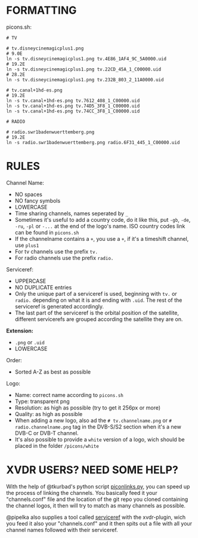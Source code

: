 FORMATTING
==========

picons.sh:

    # TV

    # tv.disneycinemagicplus1.png
    # 9.0E
    ln -s tv.disneycinemagicplus1.png tv.4E86_1AF4_9C_5A0000.uid
    # 19.2E
    ln -s tv.disneycinemagicplus1.png tv.22CD_45A_1_C00000.uid
    # 28.2E
    ln -s tv.disneycinemagicplus1.png tv.232B_803_2_11A0000.uid

    # tv.canal+1hd-es.png
    # 19.2E
    ln -s tv.canal+1hd-es.png tv.7612_408_1_C00000.uid
    ln -s tv.canal+1hd-es.png tv.74D5_3F8_1_C00000.uid
    ln -s tv.canal+1hd-es.png tv.74CC_3F8_1_C00000.uid

    # RADIO

    # radio.swr1badenwuerttemberg.png
    # 19.2E
    ln -s radio.swr1badenwuerttemberg.png radio.6F31_445_1_C00000.uid


RULES
=====

Channel Name:
  * NO spaces
  * NO fancy symbols
  * LOWERCASE
  * Time sharing channels, names seperated by `_`
  * Sometimes it's useful to add a country code, do it like this, put `-gb`, `-de`, `-ru`, `-pl` or `-...` at the end of the logo's name. ISO country codes link can be found in `picons.sh`
  * If the channelname contains a `+`, you use a `+`, if it's a timeshift channel, use `plus1`
  * For tv channels use the prefix `tv.`
  * For radio channels use the prefix `radio.`

Serviceref:
  * UPPERCASE
  * NO DUPLICATE entries
  * Only the unique part of a serviceref is used, beginning with `tv.` or `radio.` depending on what it is and ending with `.uid`. The rest of the serviceref is generated accordingly.
  * The last part of the serviceref is the orbital position of the satellite, different servicerefs are grouped according the satellite they are on.

__Extension:__
  * `.png` or `.uid`
  * LOWERCASE

Order:
  * Sorted A-Z as best as possible

Logo:
  * Name: correct name according to `picons.sh`
  * Type: transparent png
  * Resolution: as high as possible (try to get it 256px or more)
  * Quality: as high as possible
  * When adding a new logo, also ad the `# tv.channelname.png` or `# radio.channelname.png` tag in the DVB-S/S2 section when it's a new DVB-C or DVB-T channel.
  * It's also possible to provide a `white` version of a logo, wich should be placed in the folder `/picons/white`


XVDR USERS? NEED SOME HELP?
===========================

With the help of @tkurbad's python script [piconlinks.py](https://github.com/tkurbad/piconscripts#piconscripts), you can speed up the process of linking the channels. You basically feed it your "channels.conf" file and the location of the git repo you cloned containing the channel logos, it then will try to match as many channels as possible.

@pipelka also supplies a tool called [serviceref](https://github.com/pipelka/vdr-plugin-xvdr/tree/master/tools) with the xvdr-plugin, wich you feed it also your "channels.conf" and it then spits out a file with all your channel names followed with their serviceref.

